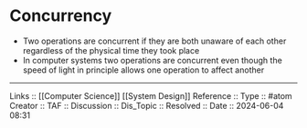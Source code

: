 # Concurrency

- Two operations are concurrent if they are both unaware of each other regardless of the physical time they took place
- In computer systems two operations are concurrent even though the speed of light in principle allows one operation to affect another
---
Links :: [[Computer Science]] [[System Design]]
Reference ::
Type :: #atom
Creator ::
TAF ::
Discussion ::
Dis_Topic :: 
Resolved ::
Date :: 2024-06-04 08:31
